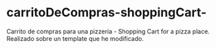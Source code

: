 # carritoDeCompras-shoppingCart-
Carrito de compras para una pizzería - Shopping Cart for a pizza place.
Realizado sobre un template que he modificado.
